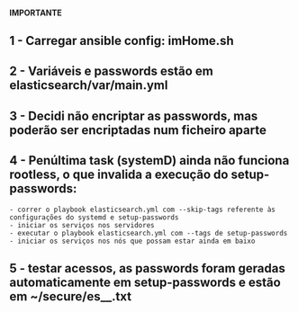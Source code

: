 #### IMPORTANTE ########################################### 
## 1 - Carregar ansible config: imHome.sh
## 2 - Variáveis e passwords estão em elasticsearch/var/main.yml
## 3 - Decidi não encriptar as passwords, mas poderão ser encriptadas num ficheiro aparte
## 4 - Penúltima task (systemD) ainda não funciona rootless, o que invalida a execução do setup-passwords:
	- correr o playbook elasticsearch.yml com --skip-tags referente às configurações do systemd e setup-passwords
	- iniciar os serviços nos servidores
	- executar o playbook elasticsearch.yml com --tags de setup-passwords
	- iniciar os serviços nos nós que possam estar ainda em baixo

## 5 - testar acessos, as passwords foram geradas automaticamente em setup-passwords e estão em ~/secure/es_<ClusterName>_<ServerName>.txt

